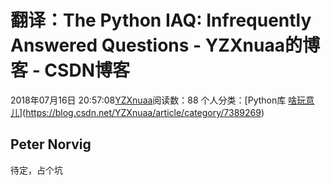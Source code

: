 # 翻译：The Python IAQ:  Infrequently Answered Questions - YZXnuaa的博客 - CSDN博客
2018年07月16日 20:57:08[YZXnuaa](https://me.csdn.net/YZXnuaa)阅读数：88
个人分类：[Python库																[啥玩意儿](https://blog.csdn.net/YZXnuaa/article/category/7327692)](https://blog.csdn.net/YZXnuaa/article/category/7389269)
## Peter Norvig
待定，占个坑
